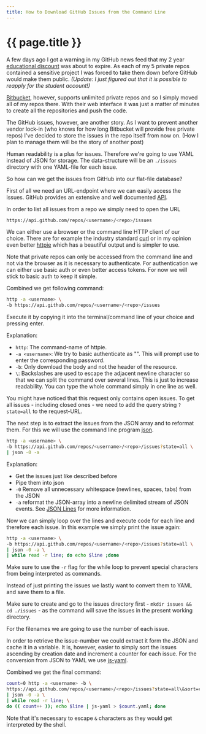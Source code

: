 ```yaml
---
title: How to Download GitHub Issues from the Command Line
---
```


# {{ page.title }}

A few days ago I got a warning in my GitHub news feed that my 2 year
[educational discount](https://education.github.com/discount_requests/new) was about to expire.
As each of my 5 private repos contained a sensitive project I was forced to take them down
before GitHub would make them public.
*(Update: I just figured out that it is possible to reapply for the student account!)*

[Bitbucket](https://bitbucket.com), however, supports unlimited private repos and so
I simply moved all of my repos there.
With their web interface it was just a matter of minutes to create all the repositories and push the code.

The GitHub issues, however, are another story.
As I want to prevent another vendor lock-in (who knows for how long Bitbucket will provide free private repos)
I've decided to store the issues in the repo itself from now on.
(How I plan to manage them will be the story of another post)

Human readability is a plus for issues.
Therefore we're going to use YAML instead of JSON for storage.
The data-structure will be an `./issues` directory with one YAML-file for each issue.

So how can we get the issues from GitHub into our flat-file database?

First of all we need an URL-endpoint where we can easily access the issues.
GitHub provides an extensive and well documented [API](https://developer.github.com/v3).

In order to list all issues from a repo we simply need to open the URL

```sh
https://api.github.com/repos/<username>/<repo>/issues
```

We can either use a browser or the command line HTTP client of our choice.
There are for example the industry standard [curl](http://curl.haxx.se) or in my opinion even better
[httpie](https://github.com/jakubroztocil/httpie) which has a beautiful output and is simpler to use.

Note that private repos can only be accessed from the command line and not via the browser
as it is necessary to authenticate.
For authentication we can either use basic auth or even better access tokens.
For now we will stick to basic auth to keep it simple.

Combined we get following command:

```sh
http -a <username> \
-b https://api.github.com/repos/<username>/<repo>/issues
```

Execute it by copying it into the terminal/command line of your choice and pressing enter.

Explanation:

- `http`: The command-name of httpie.
- `-a <username>`: We try to basic authenticate as "<username>".
	This will prompt use to enter the corresponding password.
- `-b`: Only download the body and not the header of the resource.
- `\`: Backslashes are used to escape the adjacent newline character so that we can split the command over several lines.
	This is just to increase readability.
	You can type the whole command simply in one line as well.

You might have noticed that this request only contains open issues.
To get all issues - including closed ones - we need to add the query string `?state=all` to the request-URL.

The next step is to extract the issues from the JSON array and to reformat them.
For this we will use the command line program [json](https://github.com/trentm/json).

```sh
http -a <username> \
-b https://api.github.com/repos/<username>/<repo>/issues?state=all \
| json -0 -a
```

Explanation:

- Get the issues just like described before
- Pipe them into json
- `-0` Remove all unnecessary whitespace (newlines, spaces, tabs) from the JSON
- `-a` reformat the JSON-array into a newline delimited stream of JSON events.
	See [JSON Lines](http://jsonlines.org) for more information.

Now we can simply loop over the lines and execute code for each line and therefore each issue.
In this example we simply print the issue again:

```sh
http -a <username> \
-b https://api.github.com/repos/<username>/<repo>/issues?state=all \
| json -0 -a \
| while read -r line; do echo $line ;done
```

Make sure to use the `-r` flag for the while loop to prevent special characters from being interpreted as commands.

Instead of just printing the issues we lastly want to convert them to YAML and save them to a file.

Make sure to create and go to the issues directory first - `mkdir issues && cd ./issues` - as the command
will save the issues in the present working directory.

For the filenames we are going to use the number of each issue.

In order to retrieve the issue-number we could extract it form the JSON and cache it in a variable.
It is, however, easier to simply sort the issues ascending by creation date and increment a counter for each issue.
For the conversion from JSON to YAML we use [js-yaml](https://github.com/nodeca/js-yaml).

Combined we get the final command:


```sh
count=0 http -a <username> -b \
https://api.github.com/repos/<username>/<repo>/issues?state=all\&sort=created\&direction=asc \
| json -0 -a \
| while read -r line; \
do (( count++ )); echo $line | js-yaml > $count.yaml; done
```

Note that it's necessary to escape `&` characters as they would get interpreted by the shell.
